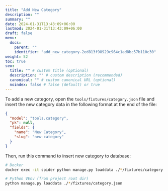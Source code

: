 ```yaml
---
title: "Add New Category"
description: ""
summary: ""
date: 2024-01-31T13:43:09+06:00
lastmod: 2024-01-31T13:43:09+06:00
draft: false
menu:
  docs:
    parent: ""
    identifier: "add_new_category-2ed813f98929c964c1ad8bc57b110c30"
weight: 52
toc: true
seo:
  title: "" # custom title (optional)
  description: "" # custom description (recommended)
  canonical: "" # custom canonical URL (optional)
  noindex: false # false (default) or true
---
```


To add a new category, open the `tools/fixtures/category.json` file and insert the new category data in the following format at the end of the file:

```json {title="category.json"}
{
  "model": "tools.category",
  "pk": null,
  "fields": {
    "name": "New Category",
    "slug": "new-category"
  }
}
```

Then, run this command to insert new category to database:

```bash
# Docker
docker exec -it spider python manage.py loaddata ./*/fixtures/category.json

# Python VEnv (from project root dir)
python manage.py loaddata ./*/fixtures/category.json
```
